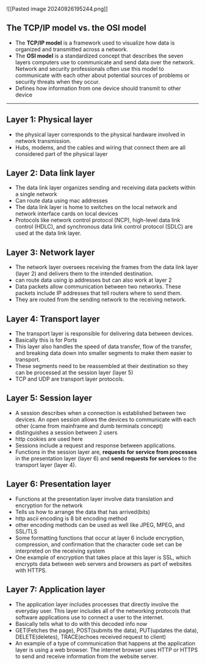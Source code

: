 ![[Pasted image 20240926195244.png]]

## The TCP/IP model vs. the OSI model
- The **TCP/IP model** is a framework used to visualize how data is organized and transmitted across a network.
- The **OSI model** is a standardized concept that describes the seven layers computers use to communicate and send data over the network. Network and security professionals often use this model to communicate with each other about potential sources of problems or security threats when they occur.
- Defines how information from one device should transmit to other device
---
## Layer 1: Physical layer
- the physical layer corresponds to the physical hardware involved in network transmission.
- Hubs, modems, and the cables and wiring that connect them are all considered part of the physical layer

## Layer 2: Data link layer
- The data link layer organizes sending and receiving data packets within a single network
- Can route data using mac addresses
- The data link layer is home to switches on the local network and network interface cards on local devices
- Protocols like network control protocol (NCP), high-level data link control (HDLC), and synchronous data link control protocol (SDLC) are used at the data link layer.

## Layer 3: Network layer
- The network layer oversees receiving the frames from the data link layer (layer 2) and delivers them to the intended destination.
- can route data using ip addresses but can also work at layer 2
- Data packets allow communication between two networks. These packets include IP addresses that tell routers where to send them.
- They are routed from the sending network to the receiving network.

## Layer 4: Transport layer
- The transport layer is responsible for delivering data between devices.
- Basically this is for Ports
- This layer also handles the speed of data transfer, flow of the transfer, and breaking data down into smaller segments to make them easier to transport.
- These segments need to be reassembled at their destination so they can be processed at the session layer (layer 5)
- TCP and UDP are transport layer protocols.

## Layer 5: Session layer
- A session describes when a connection is established between two devices. An open session allows the devices to communicate with each other (came from mainframe and dumb terminals concept)
- distinguishes a session between 2 users 
- http cookies are used here 
- Sessions include a request and response between applications.
- Functions in the session layer are, **requests for service from processes** in the presentation layer (layer 6) and **send requests for services** to the transport layer (layer 4).

## Layer 6: Presentation layer
- Functions at the presentation layer involve data translation and encryption for the network
- Tells us how to arrange the data that has arrived(bits)
- http ascii encoding is 8 bit encoding method 
- other encoding methods can be used as well like JPEG, MPEG, and SSL/TLS
- Some formatting functions that occur at layer 6 include encryption, compression, and confirmation that the character code set can be interpreted on the receiving system
- One example of encryption that takes place at this layer is SSL, which encrypts data between web servers and browsers as part of websites with HTTPS.

## Layer 7: Application layer
- The application layer includes processes that directly involve the everyday user. This layer includes all of the networking protocols that software applications use to connect a user to the internet.
- Basically tells what to do with this decoded info now
- GET(Fetches the page), POST(submits the data), PUT(updates the data), DELETE(deletes), TRACE(echoes received request to client)
- An example of a type of communication that happens at the application layer is using a web browser. The internet browser uses HTTP or HTTPS to send and receive information from the website server.